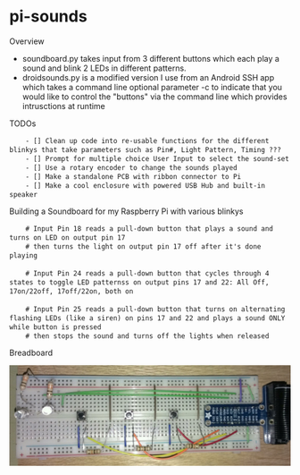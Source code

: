 pi-sounds
=========

Overview
  - soundboard.py takes input from 3 different buttons which each play a sound and blink 2 LEDs in different patterns.
  - droidsounds.py is a modified version I use from an Android SSH app which takes a command line optional parameter -c to indicate that you would like to control the "buttons" via the command line which provides intrusctions at runtime
 


TODOs

        - [] Clean up code into re-usable functions for the different blinkys that take parameters such as Pin#, Light Pattern, Timing ???
        - [] Prompt for multiple choice User Input to select the sound-set
        - [] Use a rotary encoder to change the sounds played
        - [] Make a standalone PCB with ribbon connector to Pi
        - [] Make a cool enclosure with powered USB Hub and built-in speaker


Building a Soundboard for my Raspberry Pi with various blinkys

        # Input Pin 18 reads a pull-down button that plays a sound and turns on LED on output pin 17
        # then turns the light on output pin 17 off after it's done playing
        
        # Input Pin 24 reads a pull-down button that cycles through 4 states to toggle LED patternss on output pins 17 and 22: All Off, 17on/22off, 17off/22on, both on
        
        # Input Pin 25 reads a pull-down button that turns on alternating flashing LEDs (like a siren) on pins 17 and 22 and plays a sound ONLY while button is pressed
        # then stops the sound and turns off the lights when released

Breadboard

![Breadboard Layout](breadboard.jpg)
